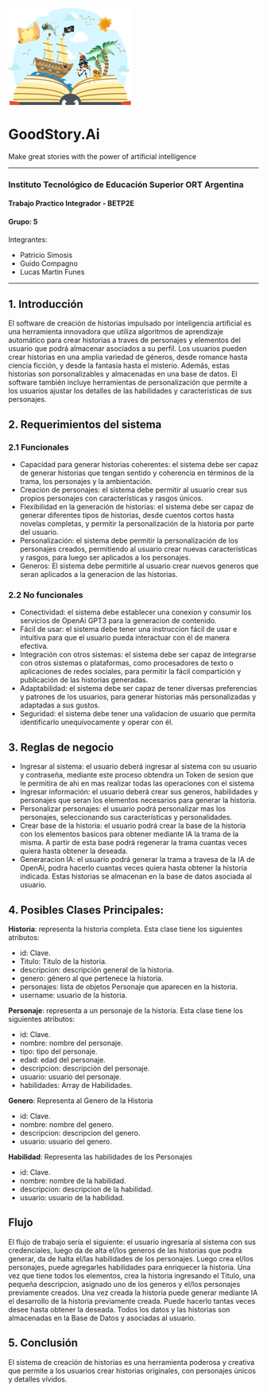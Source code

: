 ![alt text](https://github.com/psimosis/goodstory.ai/blob/develop/images/logo_goodstoryai.png?raw=true)
# GoodStory.Ai

Make great stories with the power of artificial intelligence
***
### Instituto Tecnológico de Educación Superior ORT Argentina 
#### Trabajo Practico Integrador - BETP2E
#### Grupo: 5

Integrantes:

- Patricio Simosis
- Guido Compagno
- Lucas Martin Funes

***

## 1. Introducción
El software de creación de historias impulsado por inteligencia artificial es una herramienta innovadora que utiliza algoritmos de aprendizaje automático para crear historias a traves de personajes y elementos del usuario que podrá almacenar asociados a su perfil.
Los usuarios pueden crear historias en una amplia variedad de géneros, desde romance hasta ciencia ficción, y desde la fantasía hasta el misterio. Además, estas historias son porsonalizables y almacenadas en una base de datos. El software también incluye herramientas de personalización que permite a los usuarios ajustar los detalles de las habilidades y caracteristicas de sus personajes.

## 2. Requerimientos del sistema

### 2.1 Funcionales

- Capacidad para generar historias coherentes: el sistema debe ser capaz de generar historias que tengan sentido y coherencia en términos de la trama, los personajes y la ambientación.
- Creacion de personajes: el sistema debe permitir al usuario crear sus propios personajes con características y rasgos únicos.
- Flexibilidad en la generación de historias: el sistema debe ser capaz de generar diferentes tipos de historias, desde cuentos cortos hasta novelas completas, y permitir la personalización de la historia por parte del usuario.
- Personalización: el sistema debe permitir la personalización de los personajes creados, permitiendo al usuario crear nuevas características y rasgos, para luego ser aplicados a los personajes.
- Generos: El sistema debe permitirle al usuario crear nuevos generos que seran aplicados a la generacion de las historias.
  
### 2.2 No funcionales

- Conectividad: el sistema debe establecer una conexion y consumir los servicios de OpenAi GPT3 para la generacion de contenido.
- Fácil de usar: el sistema debe tener una instruccion fácil de usar e intuitiva para que el usuario pueda interactuar con él de manera efectiva.
- Integración con otros sistemas: el sistema debe ser capaz de integrarse con otros sistemas o plataformas, como procesadores de texto o aplicaciones de redes sociales, para permitir la fácil compartición y publicación de las historias generadas.
- Adaptabilidad: el sistema debe ser capaz de tener diversas preferencias y patrones de los usuarios, para generar historias más personalizadas y adaptadas a sus gustos.
- Seguridad: el sistema debe tener una validacion de usuario que permita identificarlo unequívocamente y operar con él.

## 3. Reglas de negocio

- Ingresar al sistema: el usuario deberá ingresar al sistema con su usuario y contraseña, mediante este proceso obtendra un Token de sesion que le permitira de ahi en mas realizar todas las operaciones con el sistema
- Ingresar información: el usuario deberá crear sus generos, habilidades y personajes que seran los elementos necesarios para generar la historia.
- Personalizar personajes: el usuario podrá personalizar mas los personajes, seleccionando sus características y personalidades.
- Crear base de la historia: el usuario podrá crear la base de la historia con los elementos basicos para obtener mediante IA la trama de la misma. A partir de esta base podrá regenerar la trama cuantas veces quiera hasta obtener la deseada.
- Generaracion IA: el usuario podrá generar la trama a travesa de la IA de OpenAi, podra hacerlo cuantas veces quiera hasta obtener la historia indicada. Estas historias se almacenan en la base de datos asociada al usuario.

## 4. Posibles Clases Principales:

**Historia**: representa la historia completa. Esta clase tiene los siguientes atributos:
- id: Clave.
- Titulo: Titulo de la historia.
- descripcion: descripción general de la historia.
- genero: género al que pertenece la historia.
- personajes: lista de objetos Personaje que aparecen en la historia.
- username: usuario de la historia.

**Personaje**: representa a un personaje de la historia. Esta clase tiene los siguientes atributos:
- id: Clave.
- nombre: nombre del personaje.
- tipo: tipo del personaje.
- edad: edad del personaje.
- descripcion: descripción del personaje.
- usuario: usuario del personaje.
- habilidades: Array de Habilidades.

**Genero**: Representa al Genero de la Historia
- id: Clave.
- nombre: nombre del genero.
- descripcion: descripcion del genero.
- usuario: usuario del genero.

**Habilidad**: Representa las habilidades de los Personajes
- id: Clave.
- nombre: nombre de la habilidad.
- descripcion: descripcion de la habilidad.
- usuario: usuario de la habilidad.

## Flujo
El flujo de trabajo sería el siguiente: el usuario ingresaría al sistema con sus credenciales, luego da de alta el/los generos de las historias que podra generar, da de halta el/las habilidades de los personajes. Luego crea el/los personajes, puede agregarles habilidades para enriquecer la historia. Una vez que tiene todos los elementos, crea la historia ingresando el Titulo, una pequeña descripcion, asignado uno de los generos y el/los personajes previamente creados. Una vez creada la historia puede generar mediante IA el desarrollo de la historia previamente creada. Puede hacerlo tantas veces desee hasta obtener la deseada. Todos los datos y las historias son almacenadas en la Base de Datos y asociadas al usuario.

## 5. Conclusión
El sistema de creación de historias es una herramienta poderosa y creativa que permite a los usuarios crear historias originales, con personajes únicos y detalles vívidos.
